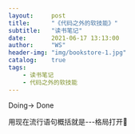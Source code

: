 ```yaml
---
layout:     post
title:      "《代码之外的软技能》"
subtitle:   "读书笔记"
date:       2021-06-17 13:13:00
author:     "WS"
header-img: "img/bookstore-1.jpg"
catalog:    true
tags:
    - 读书笔记
    - 代码之外的软技能
---
```




Doing-> Done

用现在流行语句概括就是---格局打开👐

